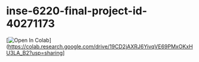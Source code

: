 # inse-6220-final-project-id-40271173

[![Open In Colab](https://colab.research.google.com/assets/colab-badge.svg)](https://colab.research.google.com/drive/19CD2jAXRJ6YivqVE69PMxOKxHU3LA_B2?usp=sharing]

